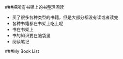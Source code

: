 ###把所有书架上的书整理阅读
* 买了很多各种类型的书籍，但是大部分都没有读或者读完
* 各种书籍都在书架上吃土呢
* 书在书架上
* 书的知识要在脑袋里
* 阅读笔记

###My Book List
